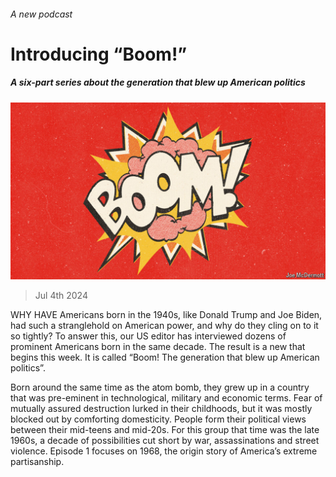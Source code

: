 ###### A new podcast

# Introducing “Boom!” 

##### A six-part series about the generation that blew up American politics 

![image](images/20240706_FBD001.jpg) 

> Jul 4th 2024 

WHY HAVE Americans born in the 1940s, like Donald Trump and Joe Biden, had such a stranglehold on American power, and why do they cling on to it so tightly? To answer this, our US editor has interviewed dozens of prominent Americans born in the same decade. The result is a new  that begins this week. It is called “Boom! The generation that blew up American politics”.

Born around the same time as the atom bomb, they grew up in a country that was pre-eminent in technological, military and economic terms. Fear of mutually assured destruction lurked in their childhoods, but it was mostly blocked out by comforting domesticity. People form their political views between their mid-teens and mid-20s. For this group that time was the late 1960s, a decade of possibilities cut short by war, assassinations and street violence. Episode 1 focuses on 1968, the origin story of America’s extreme partisanship.

